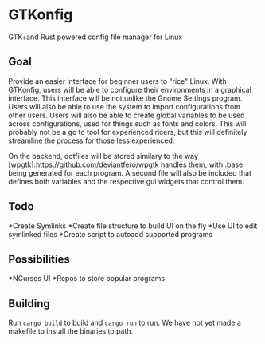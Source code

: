 # GTKonfig
GTK+and Rust powered config file manager for Linux

## Goal 
Provide an easier interface for beginner users to "rice" Linux. With GTKonfig, users will be able to configure their environments in a graphical interface. This interface will be not unlike the Gnome Settings program. Users will also be able to use the system to import configurations from other users. Users will also be able to create global variables to be used across configurations, used for things such as fonts and colors. This will probably not be a go to tool for experienced ricers, but this will definitely streamline the process for those less experienced.

On the backend, dotfiles will be stored similary to the way [wpgtk]:https://github.com/deviantfero/wpgtk handles them, with .base being generated for each program. A second file will also be included that defines both variables and the respective gui widgets that control them. 

## Todo
*Create Symlinks
*Create file structure to build UI on the fly
*Use UI to edit symlinked files
*Create script to autoadd supported programs

## Possibilities
*NCurses UI
*Repos to store popular programs

## Building
Run `cargo build` to build and `cargo run` to run. We have not yet made a makefile to install the binaries to path.


